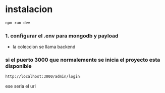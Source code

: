 # instalacion

```bash
npm run dev
```

### 1. configurar el .env para mongodb y payload
 
 - la coleccion se llama backend


### si el puerto 3000 que normalemente se inicia el proyecto esta disponible

```bash
http://localhost:3000/admin/login
```
ese seria el url


